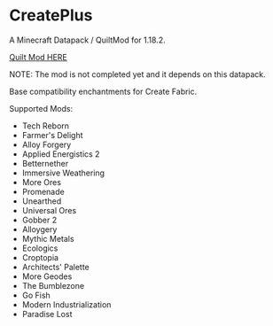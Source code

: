 # CreatePlus
A Minecraft Datapack / QuiltMod for 1.18.2.

[Quilt Mod HERE](https://github.com/JieningYu/createplus-mod)

NOTE: The mod is not completed yet and it depends on this datapack.

Base compatibility enchantments for Create Fabric.

Supported Mods:
- Tech Reborn
- Farmer's Delight
- Alloy Forgery
- Applied Energistics 2
- Betternether
- Immersive Weathering
- More Ores
- Promenade
- Unearthed
- Universal Ores
- Gobber 2
- Alloygery
- Mythic Metals
- Ecologics
- Croptopia
- Architects' Palette
- More Geodes
- The Bumblezone
- Go Fish
- Modern Industrialization
- Paradise Lost